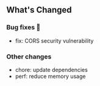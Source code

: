 ## What's Changed

### Bug fixes 🐛

* fix: CORS security vulnerability

### Other changes

* chore: update dependencies
* perf: reduce memory usage
